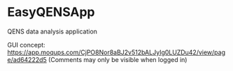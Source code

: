 # EasyQENSApp
QENS data analysis application


GUI concept: https://app.moqups.com/CjPO8Nor8aBJ2v512bALJyIg0LUZDu42/view/page/ad64222d5 
(Comments may only be visible when logged in)

